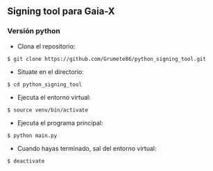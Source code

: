 ## Signing tool para Gaia-X ##

### Versión python ###

- Clona el repositorio:

`$ git clone https://github.com/Grumete86/python_signing_tool.git`

- Situate en el directorio:

`$ cd python_signing_tool`

- Ejecuta el entorno virtual:

`$ source venv/bin/activate`

- Ejecuta el programa principal:

`$ python main.py`

- Cuando hayas terminado, sal del entorno virtual:

`$ deactivate`